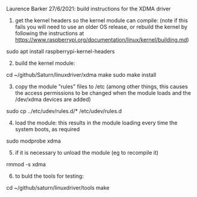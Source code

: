 Laurence Barker 27/6/2021:
build instructions for the XDMA driver

1. get the kernel headers so the kernel module can compile: 
(note if this fails you will need to use an older OS release, or rebuild the kernel 
by following the instructions at https://www.raspberrypi.org/documentation/linux/kernel/building.md)


sudo apt install raspberrypi-kernel-headers


2. build the kernel module:

cd ~/github/Saturn/linuxdriver/xdma
make
sudo make install



3. copy the module "rules" files to /etc (among other things, this causes the access permissions to be changed when the module loads and the /dev/xdma devices are added)


sudo cp ../etc/udev/rules.d/* /etc/udev/rules.d



4. load the module: this results in the module loading every time the system boots, as required

sudo modprobe xdma


5. if it is necessary to unload the module (eg to recompile it)

rmmod -s xdma


6. to buld the tools for testing:

cd ~/github/saturn/linuxdriver/tools
make